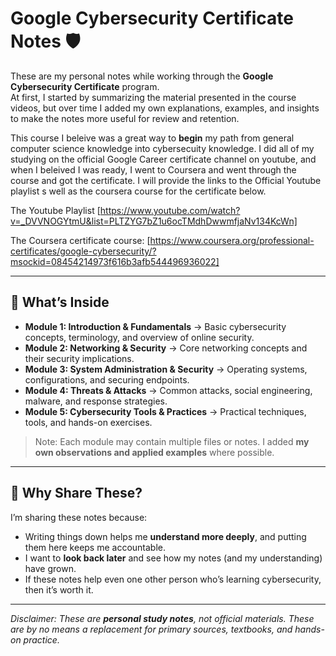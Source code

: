 # Google Cybersecurity Certificate Notes 🛡️

These are my personal notes while working through the **Google Cybersecurity Certificate** program.  
At first, I started by summarizing the material presented in the course videos, but over time I added my own explanations, examples, and insights to make the notes more useful for review and retention.

This course I beleive was a great way to **begin** my path from general computer science knowledge into cybersecuity knowledge. I did all of my studying on the official Google Career certificate channel on youtube, and when I beleived I was ready, I went to Coursera and went through the course and got the certificate. I will provide the links to the Official Youtube playlist s well as the coursera course for the certificate below. 

The Youtube Playlist
[https://www.youtube.com/watch?v=_DVVNOGYtmU&list=PLTZYG7bZ1u6ocTMdhDwwmfjaNv134KcWn]

The Coursera certificate course:
[https://www.coursera.org/professional-certificates/google-cybersecurity/?msockid=08454214973f616b3afb544496936022]

---

## 📂 What’s Inside
- **Module 1: Introduction & Fundamentals** → Basic cybersecurity concepts, terminology, and overview of online security.  
- **Module 2: Networking & Security** → Core networking concepts and their security implications.  
- **Module 3: System Administration & Security** → Operating systems, configurations, and securing endpoints.  
- **Module 4: Threats & Attacks** → Common attacks, social engineering, malware, and response strategies.  
- **Module 5: Cybersecurity Tools & Practices** → Practical techniques, tools, and hands-on exercises.  

> Note: Each module may contain multiple files or notes. I added **my own observations and applied examples** where possible.

---

## 🚀 Why Share These?
I’m sharing these notes because:  
- Writing things down helps me **understand more deeply**, and putting them here keeps me accountable.  
- I want to **look back later** and see how my notes (and my understanding) have grown.  
- If these notes help even one other person who’s learning cybersecurity, then it’s worth it.  

---

*Disclaimer: These are **personal study notes**, not official materials. These are by no means a replacement for primary sources, textbooks, and hands-on practice.*
